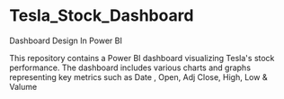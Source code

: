 # Tesla_Stock_Dashboard
Dashboard Design In Power BI

This repository contains a Power BI dashboard visualizing Tesla's stock performance. The dashboard includes various charts and graphs representing key metrics such as Date , Open, Adj Close, High, Low & Valume

